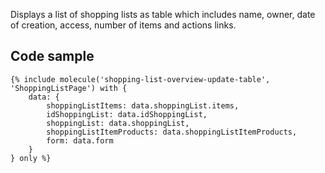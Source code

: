 Displays a list of shopping lists as table which includes name, owner, date of creation, access, number of items and actions links.

## Code sample 

```
{% include molecule('shopping-list-overview-update-table', 'ShoppingListPage') with {
    data: {
        shoppingListItems: data.shoppingList.items,
        idShoppingList: data.idShoppingList,
        shoppingList: data.shoppingList,
        shoppingListItemProducts: data.shoppingListItemProducts,
        form: data.form
    }
} only %}
```
